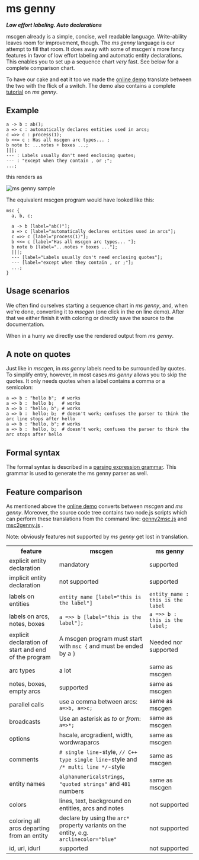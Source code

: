 # ms genny
_**Low effort labeling. Auto declarations**_

mscgen already is a simple, concise, well readable language. Write-ability
leaves room for improvement, though.
The *ms genny* language is our attempt to fill that room. It does away with some of 
mscgen's more fancy features in favor of low effort labeling
and automatic entity declarations. This enables you to set up a sequence chart *very*
fast. See below for a complete comparison chart.

To have our cake and eat it too we made the [online demo][4] translate between
the two with the flick of a switch. The demo also contains a complete [tutorial][5]
on *ms genny*. 

## Example
``` msgenny
a -> b : ab();
a => c : automatically declares entities used in arcs;
c =>> c : process(1);
b <<= c : Has all mscgen arc types... ;
b note b: ...notes + boxes ...;
|||;
--- : Labels usually don't need enclosing quotes;
--- : "except when they contain , or ;";
...;
```

this renders as

![ms genny sample](https://raw.github.com/sverweij/mscgen_js/master/wikum/msgennysample.png)

The equivalent mscgen program would have looked like this:
``` mscgen
msc {
  a, b, c;

  a -> b [label="ab()"];
  a => c [label="automatically declares entities used in arcs"];
  c =>> c [label="process(1)"];
  b <<= c [label="Has all mscgen arc types... "];
  b note b [label="...notes + boxes ..."];
  |||;
  --- [label="Labels usually don't need enclosing quotes"];
  --- [label="except when they contain , or ;"];
  ...;
}
```

## Usage scenarios
We often find ourselves starting a sequence chart in *ms genny*, and, when
we're done, converting it to *mscgen* (one click in the on line demo). After
that we either finish it with coloring or directly save the source to
the documentation.

When in a hurry we directly use the rendered output from *ms genny*.

## A note on quotes ##
Just like in *mscgen*, in *ms genny* labels need to be surrounded by quotes. 
To simplify entry, however, in most cases *ms genny* allows you to 
skip the quotes. It only needs quotes when a label contains a comma or a 
semicolon:

    a => b : "hello b";  # works
    a => b :  hello b;   # works
    a => b : "hello; b"; # works
    a => b :  hello; b;  # doesn't work; confuses the parser to think the arc line stops after hello
    a => b : "hello, b"; # works
    a => b :  hello, b;  # doesn't work; confuses the parser to think the arc stops after hello


## Formal syntax ##
The formal syntax is described in a [parsing expression grammar][1]. This grammar
is used to generate the ms genny parser as well.

## Feature comparison
As mentioned above the [online demo][4] converts between *mscgen* and *ms genny*.
Moreover, the source code tree contains two node.js scripts which can perform 
these translations from the command line: [genny2msc.js][2] and [msc2genny.js][3] . 

Note: obviously features not supported by *ms genny* get lost in translation.


<table>
    <tr><th>feature</th><th>mscgen</th><th>ms genny</th></tr>
    <tr>
        <td>explicit entity declaration</td>
        <td>mandatory</td>
        <td>supported</td>
    </tr>
    <tr>
        <td>implicit entity declaration</td>
        <td>not supported</td>
        <td>supported</td>
    </tr>
    <tr>
        <td>labels on entities</td>
        <td><code>entity_name [label="this is the label"]</code></td>
        <td><code>entity_name : this is the label</code></td>
    </tr>
    <tr>
        <td>labels on arcs, notes, boxes</td>
        <td><code>a =>> b [label="this is the label"];</code></td>
        <td><code>a =>> b : this is the label;</code></td>
    </tr>
    <tr>
        <td>explicit declaration of start and end of the program</td>
        <td>A mscgen program must start with <code>msc {</code> and must be ended by a <code>}</code></td>
        <td>Needed nor supported</td>
    </tr>
    <tr>
        <td>arc types</td>
        <td>a lot</td>
        <td>same as mscgen</td>
    </tr>
    <tr>
        <td>notes, boxes, empty arcs</td>
        <td>supported</td>
        <td>same as mscgen</td>
    </tr>
    <tr>
        <td>parallel calls</td>
        <td>use a comma between arcs: <code>a=>b, a=>c;</code></td>
        <td>same as mscgen</td>
    </tr>
    <tr>
        <td>broadcasts</td>
        <td>Use an asterisk as <em>to</em> or <em>from</em>: <code>a=>*;</code></td>
        <td>same as mscgen</td>
    </tr>
    <tr>
        <td>options</td>
        <td>hscale, arcgradient, width, wordwraparcs </td>
        <td>same as mscgen</td>
    </tr>
    <tr>
        <td>comments</td>
        <td><code># single line</code>-style, <code>// C++ type single line</code>-style and <code>/* multi line */</code>-style</td>
        <td>same as mscgen</td>
    </tr>
    <tr>
        <td>entity names</td>
        <td><code>alphanumericalstrings</code>, <code>"quoted strings"</code>  and <code>481</code> numbers</td>
        <td>same as mscgen</td>
    </tr>
    <tr>
        <td>colors</td>
        <td>lines, text, background on entities, arcs and notes</td>
        <td>not supported</td>
    </tr>
    <tr>
        <td>coloring all arcs departing from an entity</td>
        <td>declare by using the <code>arc*</code> property variants on the entity, e.g. <code>arclinecolor="blue"</code></td>
        <td>not supported</td>
    </tr>
    <tr>
        <td>id, url, idurl</td>
        <td>supported</td>
        <td>not supported</td>
    </tr>
</table>

[1]: ../src/script/node/msgennyparser.pegjs
[2]: ../src/script/node/genny2msc.js
[3]: ../src/script/node/msc2genny.js
[4]: http://sverweij.github.io/mscgen_js/
[5]: http://sverweij.github.io/mscgen_js/wikum/tutorial.html
